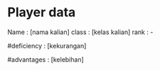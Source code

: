 # Player data
Name  : [nama kalian]
class : [kelas kalian]
rank  : -

#deficiency :
[kekurangan]

#advantages :
[kelebihan]